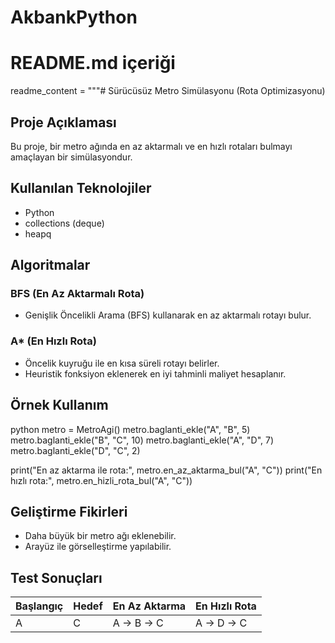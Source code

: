 # AkbankPython
# README.md içeriği
readme_content = """# Sürücüsüz Metro Simülasyonu (Rota Optimizasyonu)

## Proje Açıklaması
Bu proje, bir metro ağında en az aktarmalı ve en hızlı rotaları bulmayı amaçlayan bir simülasyondur.

## Kullanılan Teknolojiler
- Python
- collections (deque)
- heapq

## Algoritmalar
### BFS (En Az Aktarmalı Rota)
- Genişlik Öncelikli Arama (BFS) kullanarak en az aktarmalı rotayı bulur.

### A* (En Hızlı Rota)
- Öncelik kuyruğu ile en kısa süreli rotayı belirler.
- Heuristik fonksiyon eklenerek en iyi tahminli maliyet hesaplanır.

## Örnek Kullanım
python
metro = MetroAgi()
metro.baglanti_ekle("A", "B", 5)
metro.baglanti_ekle("B", "C", 10)
metro.baglanti_ekle("A", "D", 7)
metro.baglanti_ekle("D", "C", 2)

print("En az aktarma ile rota:", metro.en_az_aktarma_bul("A", "C"))
print("En hızlı rota:", metro.en_hizli_rota_bul("A", "C"))


## Geliştirme Fikirleri
- Daha büyük bir metro ağı eklenebilir.
- Arayüz ile görselleştirme yapılabilir.

## Test Sonuçları
| Başlangıç | Hedef | En Az Aktarma | En Hızlı Rota |
|-----------|-------|--------------|--------------|
| A         | C     | A → B → C    | A → D → C    |

